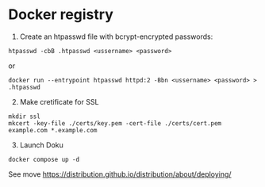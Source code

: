 # Docker registry

1. Create an htpasswd file with bcrypt-encrypted passwords:

```
htpasswd -cbB .htpasswd <ussername> <password>
```

or

```
docker run --entrypoint htpasswd httpd:2 -Bbn <ussername> <password> > .htpasswd
```

2. Make cretificate for SSL

```
mkdir ssl
mkcert -key-file ./certs/key.pem -cert-file ./certs/cert.pem example.com *.example.com
```

3. Launch Doku

```
docker compose up -d
```

See move https://distribution.github.io/distribution/about/deploying/
